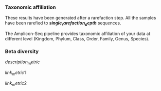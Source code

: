 ### Taxonomic affiliation

These results have been generated after a rarefaction step. All the samples have been rarefied to **$single_rarefaction_depth$** sequences.

The Amplicon-Seq pipeline provides taxonomic affiliation of your data at different level (Kingdom, Phylum, Class, Order, Family, Genus, Species).

### Beta diversity

$description_metric$

$link_metric1$ 

$link_metric2$ 

